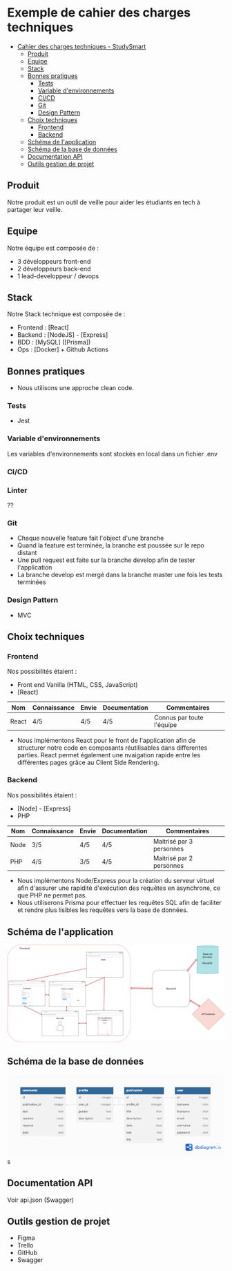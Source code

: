 # Exemple de cahier des charges techniques

- [Cahier des charges techniques - StudySmart](#cahier-des-charges-techniques-studysmart)
  - [Produit](#produit)
  - [Equipe](#equipe)
  - [Stack](#stack)
  - [Bonnes pratiques](#bonnes-pratiques)
    - [Tests](#tests)
    - [Variable d'environnements](#variable-denvironnements)
    - [CI/CD](#cicd)
    - [Git](#git)
    - [Design Pattern](#design-pattern)
  - [Choix techniques](#choix-techniques)
    - [Frontend](#frontend)
    - [Backend](#backend)
  - [Schéma de l'application](#schéma-de-lapplication)
  - [Schéma de la base de données](#schéma-de-la-base-de-données)
  - [Documentation API](#documentation-api)
  - [Outils gestion de projet](#outils-gestion-de-projet)

## Produit

Notre produit est un outil de veille pour aider les étudiants en tech à partager leur veille.

## Equipe

Notre équipe est composée de :

- 3 développeurs front-end
- 2 développeurs back-end
- 1 lead-developpeur / devops

## Stack

Notre Stack technique est composée de :

- Frontend : [React]
- Backend : [NodeJS] - [Express]
- BDD : [MySQL] ([Prisma])
- Ops : [Docker] + Github Actions

## Bonnes pratiques

- Nous utilisons une approche clean code.

### Tests

- Jest

### Variable d'environnements

Les variables d'environnements sont stockés en local dans un fichier .env

### CI/CD

### Linter

??

### Git

- Chaque nouvelle feature fait l'object d'une branche
- Quand la feature est terminée, la branche est poussée sur le repo distant
- Une pull request est faite sur la branche develop afin de tester l'application
- La branche develop est mergé dans la branche master une fois les tests terminées

### Design Pattern

- MVC

## Choix techniques

### Frontend

Nos possibilités étaient :

- Front end Vanilla (HTML, CSS, JavaScript)
- [React]

| Nom   | Connaissance | Envie | Documentation | Commentaires              |
| ----- | ------------ | ----- | ------------- | ------------------------- |
| React | 4/5          | 4/5   | 4/5           | Connus par toute l'équipe |

- Nous implémentons React pour le front de l'application afin de structurer notre code en composants réutilisables dans differentes parties. React permet également une nvaigation rapide entre les différentes pages grâce au Client Side Rendering.

### Backend

Nos possibilités étaient :

- [Node] - [Express]
- PHP

| Nom  | Connaissance | Envie | Documentation | Commentaires             |
| ---- | ------------ | ----- | ------------- | ------------------------ |
| Node | 3/5          | 4/5   | 4/5           | Maitrisé par 3 personnes |
| PHP  | 4/5          | 3/5   | 4/5           | Maitrisé par 2 personnes |

- Nous implémentons Node/Express pour la création du serveur virtuel afin d'assurer une rapidité d'exécution des requêtes en asynchrone, ce que PHP ne permet pas.
- Nous utiliserons Prisma pour effectuer les requêtes SQL afin de faciliter et rendre plus lisibles les requêtes vers la base de données.

## Schéma de l'application

![Texte alternatif](architecture.png "Schéma de l'application")

## Schéma de la base de données

![Texte alternatif](database.png "Schéma de la base de données")
s

## Documentation API

Voir api.json (Swagger)

## Outils gestion de projet

- Figma
- Trello
- GitHub
- Swagger
